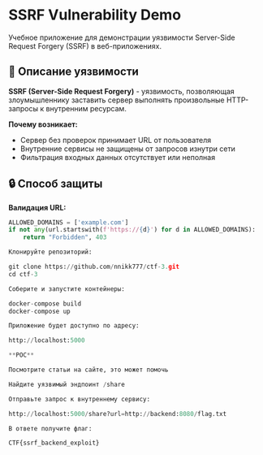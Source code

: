 # SSRF Vulnerability Demo


Учебное приложение для демонстрации уязвимости Server-Side Request Forgery (SSRF) в веб-приложениях.

## 📖 Описание уязвимости

**SSRF (Server-Side Request Forgery)** - уязвимость, позволяющая злоумышленнику заставить сервер выполнять произвольные HTTP-запросы к внутренним ресурсам.

**Почему возникает:**
- Сервер без проверок принимает URL от пользователя
- Внутренние сервисы не защищены от запросов изнутри сети
- Фильтрация входных данных отсутствует или неполная

## 🔒 Способ защиты

 **Валидация URL:**
   ```python
   ALLOWED_DOMAINS = ['example.com']
   if not any(url.startswith(f'https://{d}') for d in ALLOWED_DOMAINS):
       return "Forbidden", 403

Клонируйте репозиторий:

git clone https://github.com/nnikk777/ctf-3.git
cd ctf-3

Соберите и запустите контейнеры:

docker-compose build
docker-compose up

Приложение будет доступно по адресу:

http://localhost:5000

  **POC**

Посмотрите статьи на сайте, это может помочь

Найдите уязвимый эндпоинт /share

Отправьте запрос к внутреннему сервису:

http://localhost:5000/share?url=http://backend:8080/flag.txt

В ответе получите флаг:

CTF{ssrf_backend_exploit}
